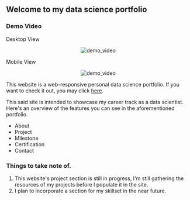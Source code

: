 ## Welcome to my data science portfolio

### Demo Video

Desktop View
<p align="center">
    <img src="https://github.com/vincelander/vincelander.github.io/blob/main/img/demo-desktop.gif" alt="demo_video" />
</p>

Mobile View
<p align="center">
    <img src="https://github.com/vincelander/vincelander.github.io/blob/main/img/demo-mobile.gif" alt="demo_video" />
</p>

This website is a web-responsive personal data science portfolio. If you want to check it out, you may click [here](https://vincelander.github.io/).

This said site is intended to showcase my career track as a data scientist. Here's an overview of the features you can see in the aforementioned portfolio.

- About
- Project
- Milestone
- Certification
- Contact

### Things to take note of.

1. This website's project section is still in progress, I'm still gathering the resources of my projects before I populate it in the site. 
2. I plan to incorporate a section for my skillset in the near future.